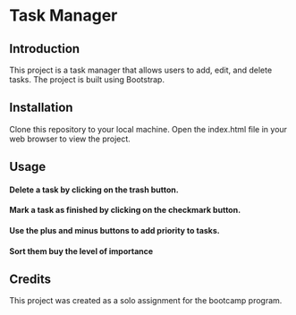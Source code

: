 # Task Manager
## Introduction
This project is a task manager that allows users to add, edit, and delete tasks. The project is built using Bootstrap.

## Installation
Clone this repository to your local machine.
Open the index.html file in your web browser to view the project.

## Usage
#### Delete a task by clicking on the trash button.
#### Mark a task as finished by clicking on the checkmark button.
#### Use the plus and minus buttons to add priority to tasks.
#### Sort them buy the level of importance

## Credits
This project was created as a solo assignment for the bootcamp program.
